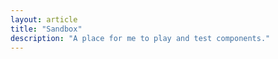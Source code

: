 ```yaml
---
layout: article
title: "Sandbox"
description: "A place for me to play and test components."
---
```


